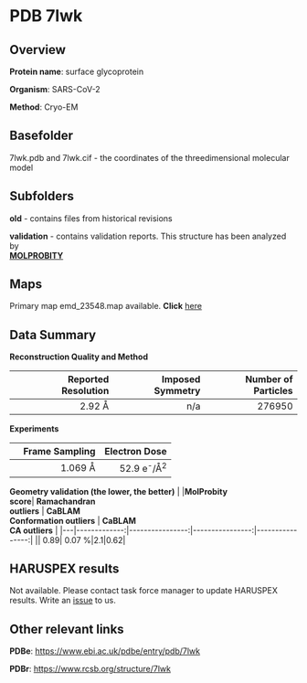 # PDB 7lwk

## Overview

**Protein name**: surface glycoprotein

**Organism**: SARS-CoV-2

**Method**: Cryo-EM



## Basefolder

7lwk.pdb and 7lwk.cif - the coordinates of the threedimensional molecular model

## Subfolders



**old** - contains files from historical revisions

**validation** - contains validation reports. This structure has been analyzed by <br>  [**MOLPROBITY**](https://github.com/thorn-lab/coronavirus_structural_task_force/tree/master/pdb/surface_glycoprotein/SARS-CoV-2/7lwk/validation/molprobity)    



## Maps

Primary map emd_23548.map available. **Click** [here](http://ftp.wwpdb.org/pub/emdb/structures/EMD-23548/map/) 

## Data Summary
**Reconstruction Quality and Method**

|   | Reported Resolution | Imposed Symmetry | Number of Particles |
|---|-------------:|----------------:|--------------:|
|   |2.92 Å|n/a|276950|

**Experiments**

|   | Frame Sampling | Electron Dose |
|---|-------------:|----------------:|
|   |1.069 Å|52.9 e<sup>-</sup>/Å<sup>2</sup>|

**Geometry validation (the lower, the better)**
|   |**MolProbity<br>score**| **Ramachandran<br>outliers** | **CaBLAM<br>Conformation outliers** | **CaBLAM<br>CA outliers** |
|---|-------------:|----------------:|----------------:|----------------:|
||  0.89|  0.07 %|2.1|0.62|

## HARUSPEX results

Not available. Please contact task force manager to update HARUSPEX results. Write an [issue](https://github.com/thorn-lab/coronavirus_structural_task_force/issues) to us.

## Other relevant links 
**PDBe**:  https://www.ebi.ac.uk/pdbe/entry/pdb/7lwk
 
**PDBr**: https://www.rcsb.org/structure/7lwk 

